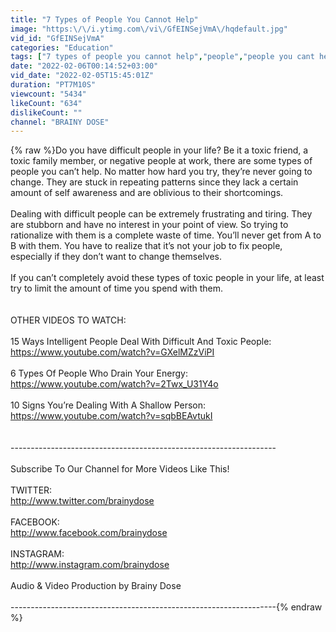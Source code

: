 ```yaml
---
title: "7 Types of People You Cannot Help"
image: "https:\/\/i.ytimg.com\/vi\/GfEINSejVmA\/hqdefault.jpg"
vid_id: "GfEINSejVmA"
categories: "Education"
tags: ["7 types of people you cannot help","people","people you cant help"]
date: "2022-02-06T00:14:52+03:00"
vid_date: "2022-02-05T15:45:01Z"
duration: "PT7M10S"
viewcount: "5434"
likeCount: "634"
dislikeCount: ""
channel: "BRAINY DOSE"
---
```

{% raw %}Do you have difficult people in your life? Be it a toxic friend, a toxic family member, or negative people at work, there are some types of people you can’t help. No matter how hard you try, they’re never going to change. They are stuck in repeating patterns since they lack a certain amount of self awareness and are oblivious to their shortcomings.<br /><br />Dealing with difficult people can be extremely frustrating and tiring. They are stubborn and have no interest in your point of view. So trying to rationalize with them is a complete waste of time. You’ll never get from A to B with them. You have to realize that it’s not your job to fix people, especially if they don’t want to change themselves.<br /><br />If you can’t completely avoid these types of toxic people in your life, at least try to limit the amount of time you spend with them.<br /><br /><br />OTHER VIDEOS TO WATCH:<br /><br />15 Ways Intelligent People Deal With Difficult And Toxic People:<br /><a rel="nofollow" target="blank" href="https://www.youtube.com/watch?v=GXelMZzViPI">https://www.youtube.com/watch?v=GXelMZzViPI</a><br /><br />6 Types Of People Who Drain Your Energy:<br /><a rel="nofollow" target="blank" href="https://www.youtube.com/watch?v=2Twx_U31Y4o">https://www.youtube.com/watch?v=2Twx_U31Y4o</a><br /><br />10 Signs You’re Dealing With A Shallow Person:<br /><a rel="nofollow" target="blank" href="https://www.youtube.com/watch?v=sqbBEAvtukI">https://www.youtube.com/watch?v=sqbBEAvtukI</a><br /><br /><br />------------------------------------------------------------------<br /><br />Subscribe To Our Channel for More Videos Like This!<br /><br />TWITTER: <br /><a rel="nofollow" target="blank" href="http://www.twitter.com/brainydose">http://www.twitter.com/brainydose</a><br /><br />FACEBOOK:<br /><a rel="nofollow" target="blank" href="http://www.facebook.com/brainydose">http://www.facebook.com/brainydose</a><br /><br />INSTAGRAM: <br /><a rel="nofollow" target="blank" href="http://www.instagram.com/brainydose">http://www.instagram.com/brainydose</a><br /><br />Audio &amp; Video Production by Brainy Dose<br /><br />------------------------------------------------------------------{% endraw %}
